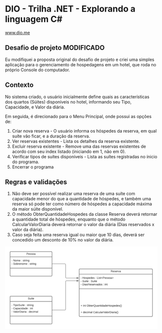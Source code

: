 # DIO - Trilha .NET - Explorando a linguagem C#
www.dio.me

## Desafio de projeto MODIFICADO
Eu modifiquei a proposta original do desafio de projeto e criei uma simples aplicação para o gerenciamento de hospedagens em um hotel, que roda no próprio Console do computador.

## Contexto
No sistema criado, o usuário inicialmente define quais as características dos quartos (Súites) disponíveis no hotel, informando seu Tipo, Capacidade, e Valor da diária.

Em seguida, é direcionado para o Menu Principal, onde possui as opções de:
<ol>
<li>Criar nova reserva - O usuário informa os hóspedes da reserva, em qual suíte vão ficar, e a duração da reserva.</li>
<li>Ver reservas existentes - Lista os detalhes da reserva existente.</li>
<li>Excluir reserva existente - Remove uma das reservas existentes de acordo com seu index listado (iniciando em 1, não em 0).</li>
<li>Verificar tipos de suítes disponíveis - Lista as suítes registradas no ínicio do programa.</li>
<li>Encerrar o programa</li>
</ol>

## Regras e validações
1. Não deve ser possível realizar uma reserva de uma suíte com capacidade menor do que a quantidade de hóspedes, e também uma reserva só pode ter como número de hóspedes a capacidade máxima da maior súite disponível.
2. O método ObterQuantidadeHospedes da classe Reserva deverá retornar a quantidade total de hóspedes, enquanto que o método CalcularValorDiaria deverá retornar o valor da diária (Dias reservados x valor da diária).
3. Caso seja feita uma reserva igual ou maior que 10 dias, deverá ser concedido um desconto de 10% no valor da diária.


![Diagrama de classe](diagrama_classe_hotel.png)
